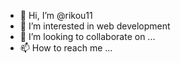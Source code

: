 - 👋 Hi, I’m @rikou11
- 👀 I’m interested in web development 
- 💞️ I’m looking to collaborate on ...
- 📫 How to reach me ...

<!---
rikou11/rikou11 is a ✨ special ✨ repository because its `README.md` (this file) appears on your GitHub profile.
You can click the Preview link to take a look at your changes.
--->
